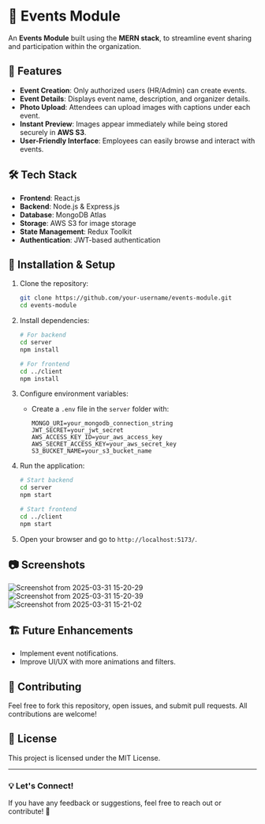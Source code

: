 # 📌 Events Module

An **Events Module** built using the **MERN stack**, to streamline event sharing and participation within the organization.

## 🚀 Features

- **Event Creation**: Only authorized users (HR/Admin) can create events.
- **Event Details**: Displays event name, description, and organizer details.
- **Photo Upload**: Attendees can upload images with captions under each event.
- **Instant Preview**: Images appear immediately while being stored securely in **AWS S3**.
- **User-Friendly Interface**: Employees can easily browse and interact with events.

## 🛠️ Tech Stack

- **Frontend**: React.js
- **Backend**: Node.js & Express.js
- **Database**: MongoDB Atlas
- **Storage**: AWS S3 for image storage
- **State Management**: Redux Toolkit
- **Authentication**: JWT-based authentication

## 📂 Installation & Setup

1. Clone the repository:
   ```bash
   git clone https://github.com/your-username/events-module.git
   cd events-module
   ```

2. Install dependencies:
   ```bash
   # For backend
   cd server
   npm install

   # For frontend
   cd ../client
   npm install
   ```

3. Configure environment variables:
   - Create a `.env` file in the `server` folder with:
     ```env
     MONGO_URI=your_mongodb_connection_string
     JWT_SECRET=your_jwt_secret
     AWS_ACCESS_KEY_ID=your_aws_access_key
     AWS_SECRET_ACCESS_KEY=your_aws_secret_key
     S3_BUCKET_NAME=your_s3_bucket_name
     ```

4. Run the application:
   ```bash
   # Start backend
   cd server
   npm start

   # Start frontend
   cd ../client
   npm start
   ```

5. Open your browser and go to `http://localhost:5173/`.

## 📷 Screenshots
![Screenshot from 2025-03-31 15-20-29](https://github.com/user-attachments/assets/b6da7efc-0fb0-45e6-91bf-34754cf093d1)
![Screenshot from 2025-03-31 15-20-39](https://github.com/user-attachments/assets/ddc5ff04-22d1-4370-bfb8-6a4cd6da2bb1)
![Screenshot from 2025-03-31 15-21-02](https://github.com/user-attachments/assets/48b8923d-3bd4-48c9-a29e-e5e29e9cef7b)


## 🏗️ Future Enhancements
- Implement event notifications.
- Improve UI/UX with more animations and filters.

## 🤝 Contributing
Feel free to fork this repository, open issues, and submit pull requests. All contributions are welcome!

## 📜 License
This project is licensed under the MIT License.

---

### 💡 Let's Connect!
If you have any feedback or suggestions, feel free to reach out or contribute! 🚀
